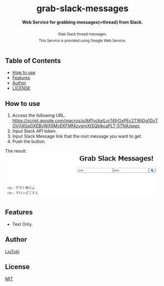 <h1 align="center">grab-slack-messages</h1>

<div align="center">
    <strong>Web Service for grabbing messages(+thread) from Slack.</strong>
</div>

<br/>

<div align="center">
    <sub>
        Glab Slack thread messages.<br>
        This Service is provided using Google Web Service.
    </sub>
</div>

<br/>

## Table of Contents
- [How to use](#how-to-use)
- [Features](#features)
- [Author](#author)
- [LICENSE](#license)

## How to use

1. Access the following URL.
https://script.google.com/macros/s/AKfycbxlLvr74frGxPEc2TWjGg1GvTOVj14OaGXEBvWX9MvEKFMf4zvgmXtSQklkcaPLT-5TNA/exec
1. Input Slack API token.
1. Input Slack Message link that the root message you want to get.
1. Push the button.

The result.
![result](./docs/result.png)

## Features
- Text Only.

## Author
[LiuToki](https://github.com/LiuToki)

## License
[MIT](./LICENCE)
